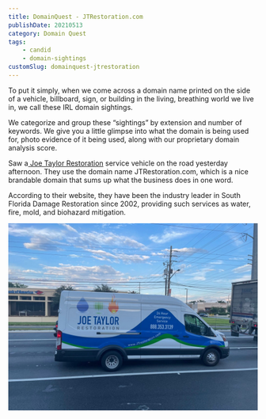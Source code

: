 ```yaml
---
title: DomainQuest - JTRestoration.com
publishDate: 20210513
category: Domain Quest
tags:
    - candid
    - domain-sightings
customSlug: domainquest-jtrestoration
---
```


To put it simply, when we come across a domain name printed on the side of a vehicle, billboard, sign, or building in the living, breathing world we live in, we call these IRL domain sightings.

We categorize and group these “sightings” by extension and number of keywords. We give you a little glimpse into what the domain is being used for, photo evidence of it being used, along with our proprietary domain analysis score.

Saw a[ Joe Taylor Restoration](https://www.jtrestoration.com/) service vehicle on the road yesterday afternoon. They use the domain name JTRestoration.com, which is a nice brandable domain that sums up what the business does in one word.

According to their website, they have been the industry leader in South Florida Damage Restoration since 2002, providing such services as water, fire, mold, and biohazard mitigation.

![](../assets/joe-taylor-restoration.jpeg)
